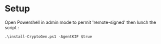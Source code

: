 # Setup

Open Powershell in admin mode to permit 'remote-signed'
then lunch the script :

``
.\install-CryptoGen.ps1 -AgentKIF $true
``
